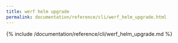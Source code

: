 ```yaml
---
title: werf helm upgrade
permalink: documentation/reference/cli/werf_helm_upgrade.html
---
```


{% include /documentation/reference/cli/werf_helm_upgrade.md %}
